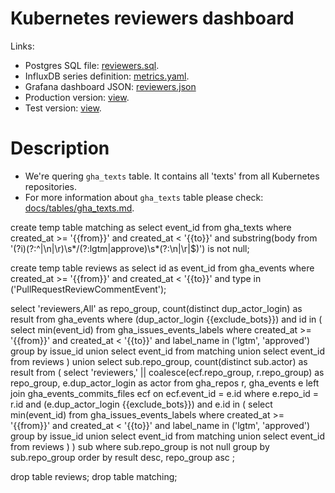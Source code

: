 # Kubernetes reviewers dashboard

Links:
- Postgres SQL file: [reviewers.sql](https://github.com/cncf/devstats/blob/master/metrics/kubernetes/reviewers.sql).
- InfluxDB series definition: [metrics.yaml](https://github.com/cncf/devstats/blob/master/metrics/kubernetes/metrics.yaml#L157-L162).
- Grafana dashboard JSON: [reviewers.json](https://github.com/cncf/devstats/blob/master/grafana/dashboards/kubernetes/reviewers.json)
- Production version: [view](https://k8s.devstats.cncf.io/d/000000030/reviewers?orgId=1).
- Test version: [view](https://k8s.cncftest.io/d/000000030/reviewers?orgId=1).

# Description

- We're quering `gha_texts` table. It contains all 'texts' from all Kubernetes repositories.
- For more information about `gha_texts` table please check: [docs/tables/gha_texts.md](https://github.com/cncf/devstats/blob/master/docs/tables/gha_texts.md).

create temp table matching as
select event_id
from gha_texts
where
  created_at >= '{{from}}' and created_at < '{{to}}'
  and substring(body from '(?i)(?:^|\n|\r)\s*/(?:lgtm|approve)\s*(?:\n|\r|$)') is not null;

create temp table reviews as
select id as event_id
from
  gha_events
where
  created_at >= '{{from}}' and created_at < '{{to}}'
  and type in ('PullRequestReviewCommentEvent');

select
  'reviewers,All' as repo_group,
  count(distinct dup_actor_login) as result
from
  gha_events
where
  (dup_actor_login {{exclude_bots}})
  and id in (
    select min(event_id)
    from
      gha_issues_events_labels
    where
      created_at >= '{{from}}'
      and created_at < '{{to}}'
      and label_name in ('lgtm', 'approved')
    group by
      issue_id
    union select event_id from matching
    union select event_id from reviews
  )
union select sub.repo_group,
  count(distinct sub.actor) as result
from (
  select 'reviewers,' || coalesce(ecf.repo_group, r.repo_group) as repo_group,
    e.dup_actor_login as actor
  from
    gha_repos r,
    gha_events e
  left join
    gha_events_commits_files ecf
  on
    ecf.event_id = e.id
  where
    e.repo_id = r.id
    and (e.dup_actor_login {{exclude_bots}})
    and e.id in (
      select min(event_id)
      from
        gha_issues_events_labels
      where
        created_at >= '{{from}}'
        and created_at < '{{to}}'
        and label_name in ('lgtm', 'approved')
      group by
        issue_id
      union select event_id from matching
      union select event_id from reviews
    )
  ) sub
where
  sub.repo_group is not null
group by
  sub.repo_group
order by
  result desc,
  repo_group asc
;

drop table reviews;
drop table matching;
